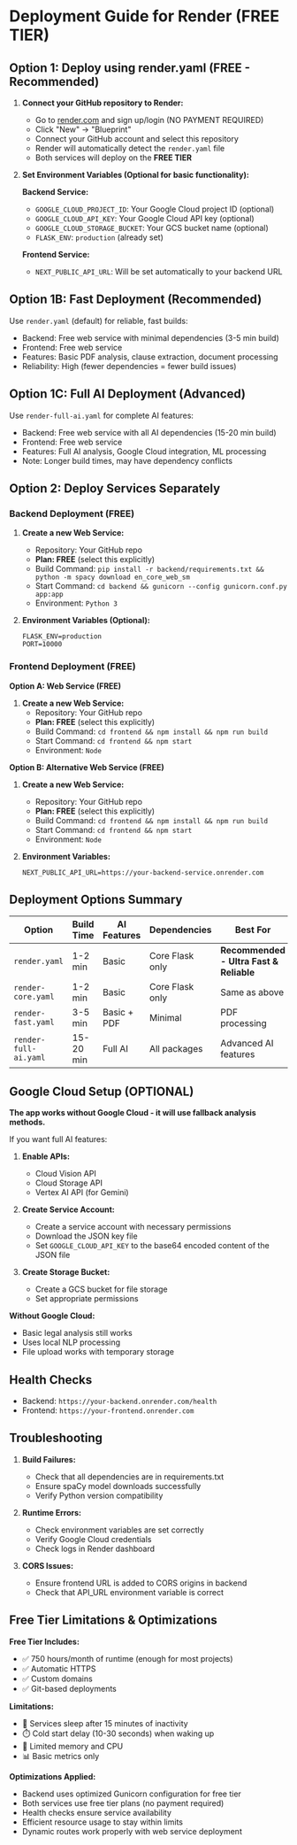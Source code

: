# Deployment Guide for Render (FREE TIER)

## Option 1: Deploy using render.yaml (FREE - Recommended)

1. **Connect your GitHub repository to Render:**
   - Go to [render.com](https://render.com) and sign up/login (NO PAYMENT REQUIRED)
   - Click "New" → "Blueprint"
   - Connect your GitHub account and select this repository
   - Render will automatically detect the `render.yaml` file
   - Both services will deploy on the **FREE TIER**

2. **Set Environment Variables (Optional for basic functionality):**
   
   **Backend Service:**
   - `GOOGLE_CLOUD_PROJECT_ID`: Your Google Cloud project ID (optional)
   - `GOOGLE_CLOUD_API_KEY`: Your Google Cloud API key (optional)
   - `GOOGLE_CLOUD_STORAGE_BUCKET`: Your GCS bucket name (optional)
   - `FLASK_ENV`: `production` (already set)
   
   **Frontend Service:**
   - `NEXT_PUBLIC_API_URL`: Will be set automatically to your backend URL

## Option 1B: Fast Deployment (Recommended)

Use `render.yaml` (default) for reliable, fast builds:
- Backend: Free web service with minimal dependencies (3-5 min build)
- Frontend: Free web service
- Features: Basic PDF analysis, clause extraction, document processing
- Reliability: High (fewer dependencies = fewer build issues)

## Option 1C: Full AI Deployment (Advanced)

Use `render-full-ai.yaml` for complete AI features:
- Backend: Free web service with all AI dependencies (15-20 min build)
- Frontend: Free web service
- Features: Full AI analysis, Google Cloud integration, ML processing
- Note: Longer build times, may have dependency conflicts

## Option 2: Deploy Services Separately

### Backend Deployment (FREE)

1. **Create a new Web Service:**
   - Repository: Your GitHub repo
   - **Plan: FREE** (select this explicitly)
   - Build Command: `pip install -r backend/requirements.txt && python -m spacy download en_core_web_sm`
   - Start Command: `cd backend && gunicorn --config gunicorn.conf.py app:app`
   - Environment: `Python 3`

2. **Environment Variables (Optional):**
   ```
   FLASK_ENV=production
   PORT=10000
   ```

### Frontend Deployment (FREE)

**Option A: Web Service (FREE)**
1. **Create a new Web Service:**
   - Repository: Your GitHub repo
   - **Plan: FREE** (select this explicitly)
   - Build Command: `cd frontend && npm install && npm run build`
   - Start Command: `cd frontend && npm start`
   - Environment: `Node`

**Option B: Alternative Web Service (FREE)**
1. **Create a new Web Service:**
   - Repository: Your GitHub repo
   - **Plan: FREE** (select this explicitly)
   - Build Command: `cd frontend && npm install && npm run build`
   - Start Command: `cd frontend && npm start`
   - Environment: `Node`

2. **Environment Variables:**
   ```
   NEXT_PUBLIC_API_URL=https://your-backend-service.onrender.com
   ```

## Deployment Options Summary

| Option | Build Time | AI Features | Dependencies | Best For |
|--------|------------|-------------|--------------|----------|
| `render.yaml` | 1-2 min | Basic | Core Flask only | **Recommended - Ultra Fast & Reliable** |
| `render-core.yaml` | 1-2 min | Basic | Core Flask only | Same as above |
| `render-fast.yaml` | 3-5 min | Basic + PDF | Minimal | PDF processing |
| `render-full-ai.yaml` | 15-20 min | Full AI | All packages | Advanced AI features |

## Google Cloud Setup (OPTIONAL)

**The app works without Google Cloud - it will use fallback analysis methods.**

If you want full AI features:

1. **Enable APIs:**
   - Cloud Vision API
   - Cloud Storage API
   - Vertex AI API (for Gemini)

2. **Create Service Account:**
   - Create a service account with necessary permissions
   - Download the JSON key file
   - Set `GOOGLE_CLOUD_API_KEY` to the base64 encoded content of the JSON file

3. **Create Storage Bucket:**
   - Create a GCS bucket for file storage
   - Set appropriate permissions

**Without Google Cloud:**
- Basic legal analysis still works
- Uses local NLP processing
- File upload works with temporary storage

## Health Checks

- Backend: `https://your-backend.onrender.com/health`
- Frontend: `https://your-frontend.onrender.com`

## Troubleshooting

1. **Build Failures:**
   - Check that all dependencies are in requirements.txt
   - Ensure spaCy model downloads successfully
   - Verify Python version compatibility

2. **Runtime Errors:**
   - Check environment variables are set correctly
   - Verify Google Cloud credentials
   - Check logs in Render dashboard

3. **CORS Issues:**
   - Ensure frontend URL is added to CORS origins in backend
   - Check that API_URL environment variable is correct

## Free Tier Limitations & Optimizations

**Free Tier Includes:**
- ✅ 750 hours/month of runtime (enough for most projects)
- ✅ Automatic HTTPS
- ✅ Custom domains
- ✅ Git-based deployments

**Limitations:**
- 🔄 Services sleep after 15 minutes of inactivity
- ⏱️ Cold start delay (10-30 seconds) when waking up
- 💾 Limited memory and CPU
- 📊 Basic metrics only

**Optimizations Applied:**
- Backend uses optimized Gunicorn configuration for free tier
- Both services use free tier plans (no payment required)
- Health checks ensure service availability
- Efficient resource usage to stay within limits
- Dynamic routes work properly with web service deployment